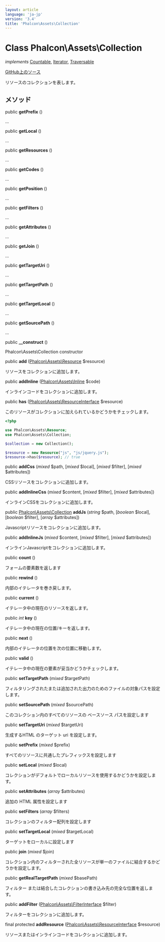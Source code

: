 ```yaml
---
layout: article
language: 'ja-jp'
version: '3.4'
title: 'Phalcon\Assets\Collection'
---
```


# Class **Phalcon\Assets\Collection**

*implements* [Countable](http://php.net/manual/en/class.countable.php), [Iterator](http://php.net/manual/en/class.iterator.php), [Traversable](http://php.net/manual/en/class.traversable.php)

<a href="https://github.com/phalcon/cphalcon/tree/v3.4.0/phalcon/assets/collection.zep" class="btn btn-default btn-sm">GitHub上のソース</a>

リソースのコレクションを表します。

## メソッド

public **getPrefix** ()

...

public **getLocal** ()

...

public **getResources** ()

...

public **getCodes** ()

...

public **getPosition** ()

...

public **getFilters** ()

...

public **getAttributes** ()

...

public **getJoin** ()

...

public **getTargetUri** ()

...

public **getTargetPath** ()

...

public **getTargetLocal** ()

...

public **getSourcePath** ()

...

public **__construct** ()

Phalcon\Assets\Collection constructor

public **add** ([Phalcon\Assets\Resource](/3.4/en/api/Phalcon_Assets_Resource) $resource)

リソースをコレクションに追加します。

public **addInline** ([Phalcon\Assets\Inline](/3.4/en/api/Phalcon_Assets_Inline) $code)

インラインコードをコレクションに追加します。

public **has** ([Phalcon\Assets\ResourceInterface](/3.4/en/api/Phalcon_Assets_ResourceInterface) $resource)

このリソースがコレクションに加えられているかどうかをチェックします。

```php
<?php

use Phalcon\Assets\Resource;
use Phalcon\Assets\Collection;

$collection = new Collection();

$resource = new Resource("js", "js/jquery.js");
$resource->has($resource); // true

```

public **addCss** (*mixed* $path, [*mixed* $local], [*mixed* $filter], [*mixed* $attributes])

CSSリソースをコレクションに追加します。

public **addInlineCss** (*mixed* $content, [*mixed* $filter], [*mixed* $attributes])

インラインCSSをコレクションに追加します。

public [Phalcon\Assets\Collection](/3.4/en/api/Phalcon_Assets_Collection) **addJs** (*string* $path, [*boolean* $local], [*boolean* $filter], [*array* $attributes])

Javascriptリソースをコレクションに追加します。

public **addInlineJs** (*mixed* $content, [*mixed* $filter], [*mixed* $attributes])

インラインJavascriptをコレクションに追加します。

public **count** ()

フォームの要素数を返します

public **rewind** ()

内部のイテレータを巻き戻します。

public **current** ()

イテレータ中の現在のリソースを返します。

public *int* **key** ()

イテレータ中の現在の位置/キーを返します。

public **next** ()

内部のイテレータの位置を次の位置に移動します。

public **valid** ()

イテレータ中の現在の要素が妥当かどうかチェックします。

public **setTargetPath** (*mixed* $targetPath)

フィルタリングされたまたは追加された出力のためのファイルの対象パスを設定します。

public **setSourcePath** (*mixed* $sourcePath)

このコレクション内のすべてのリソースの ベースソース パスを設定します

public **setTargetUri** (*mixed* $targetUri)

生成するHTML のターゲット uri を設定します。

public **setPrefix** (*mixed* $prefix)

すべてのリソースに共通したプレフィックスを設定します

public **setLocal** (*mixed* $local)

コレクションがデフォルトでローカルリソースを使用するかどうかを設定します。

public **setAttributes** (*array* $attributes)

追加の HTML 属性を設定します

public **setFilters** (*array* $filters)

コレクションのフィルター配列を設定します

public **setTargetLocal** (*mixed* $targetLocal)

ターゲットをローカルに設定します

public **join** (*mixed* $join)

コレクション内のフィルターされた全リソースが単一のファイルに結合するかどうかを設定します。

public **getRealTargetPath** (*mixed* $basePath)

フィルター または結合したコレクションの書き込み先の完全な位置を返します。

public **addFilter** ([Phalcon\Assets\FilterInterface](/3.4/en/api/Phalcon_Assets_FilterInterface) $filter)

フィルターをコレクションに追加します。

final protected **addResource** ([Phalcon\Assets\ResourceInterface](/3.4/en/api/Phalcon_Assets_ResourceInterface) $resource)

リソースまたはインラインコードをコレクションに追加します。